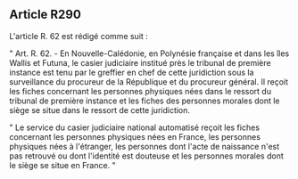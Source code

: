 Article R290
----
L'article R. 62 est rédigé comme suit :

" Art. R. 62. - En Nouvelle-Calédonie, en Polynésie française et dans les îles
Wallis et Futuna, le casier judiciaire institué près le tribunal de première
instance est tenu par le greffier en chef de cette juridiction sous la
surveillance du procureur de la République et du procureur général. Il reçoit
les fiches concernant les personnes physiques nées dans le ressort du tribunal
de première instance et les fiches des personnes morales dont le siège se situe
dans le ressort de cette juridiction.

" Le service du casier judiciaire national automatisé reçoit les fiches
concernant les personnes physiques nées en France, les personnes physiques nées
à l'étranger, les personnes dont l'acte de naissance n'est pas retrouvé ou dont
l'identité est douteuse et les personnes morales dont le siège se situe en
France. "
